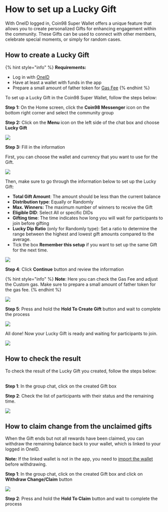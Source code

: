 # How to set up a Lucky Gift

With OneID logged in, Coin98 Super Wallet offers a unique feature that allows you to create personalized Gifts for enhancing engagement within the community. These Gifts can be used to connect with other members, celebrate special moments, or simply for random cases.

## How to create a Lucky Gift <a href="#gov3ql4iri1e" id="gov3ql4iri1e"></a>

{% hint style="info" %}
**Requirements:**

* Log in with [OneID](https://docs.oneid.xyz/beginners-guide/mobile/how-to-register-oneid-on-mobile)
* Have at least a wallet with funds in the app
* Prepare a small amount of father token for [Gas Fee](https://docs.coin98.com/products/coin98-super-wallet/faqs/gas-setting)
{% endhint %}

To set up a Lucky Gift in the Coin98 Super Wallet, follow the steps below:

**Step 1:** On the Home screen, click the **Coin98 Messenger** icon on the bottom right corner and select the community group

**Step 2:** Click on the **Menu** icon on the left side of the chat box and choose **Lucky Gift**

![](<../../../../.gitbook/assets/0 (14).png>)

**Step 3:** Fill in the information

First, you can choose the wallet and currency that you want to use for the Gift.

![](<../../../../.gitbook/assets/1 (13).png>)

Then, make sure to go through the information below to set up the Lucky Gift:

* **Total Gift Amount**: The amount should be less than the current balance
* **Distribution type**: Equally or Randomly
* **Max. Winners:** The maximum number of winners to receive the Gift
* **Eligible DID**: Select All or specific DIDs
* **Gifting time**: The time indicates how long you will wait for participants to join before gifting
* **Lucky Dip Ratio** (only for Randomly type): Set a ratio to determine the range between the highest and lowest gift amounts compared to the average.
* Tick the box **Remember this setup** if you want to set up the same Gift for the next time.

![](<../../../../.gitbook/assets/2 (12).png>)

**Step 4**: Click **Continue** button and review the information

{% hint style="info" %}
**Note**: Here you can check the Gas Fee and adjust the Custom gas. Make sure to prepare a small amount of father token for the gas fee.
{% endhint %}

![](<../../../../.gitbook/assets/3 (10).png>)

**Step 5**: Press and hold the **Hold To Create Gift** button and wait to complete the process

![](<../../../../.gitbook/assets/4 (7).png>)

All done! Now your Lucky Gift is ready and waiting for participants to join.

![](<../../../../.gitbook/assets/5 (5).png>)

## How to check the result <a href="#p42a4h5p0uot" id="p42a4h5p0uot"></a>

To check the result of the Lucky Gift you created, follow the steps below:

\
**Step 1**: In the group chat, click on the created Gift box

**Step 2**: Check the list of participants with their status and the remaining time.

![](<../../../../.gitbook/assets/6 (5).png>)

## How to claim change from the unclaimed gifts <a href="#d0ejfma76oq" id="d0ejfma76oq"></a>

When the Gift ends but not all rewards have been claimed, you can withdraw the remaining balance back to your wallet, which is linked to your logged in OneID.

**Note:** If the linked wallet is not in the app, you need to [import the wallet](https://docs.coin98.com/products/coin98-super-wallet/switch-to-coin98-wallet/multi-chain-wallet) before withdrawing.

**Step 1**: In the group chat, click on the created Gift box and click on **Withdraw Change/Claim** button

![](<../../../../.gitbook/assets/7 (1).png>)

**Step 2**: Press and hold the **Hold To Claim** button and wait to complete the process

<figure><img src="../../../../.gitbook/assets/8 (1).png" alt=""><figcaption></figcaption></figure>
